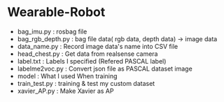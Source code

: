 # Wearable-Robot
- bag_imu.py : rosbag file 
- bag_rgb_depth.py : bag file data( rgb data, depth data) -> image data 
- data_name.py : Record image data's name into CSV file
- head_chest.py : Get data from realsense camera
- label.txt : Labels I specified (Refered PASCAL label)
- labelme2voc.py : Convert json file as PASCAL dataset image
- model : What I used When training
- train_test.py  : training & test my custom dataset
- xavier_AP.py : Make Xavier as AP

